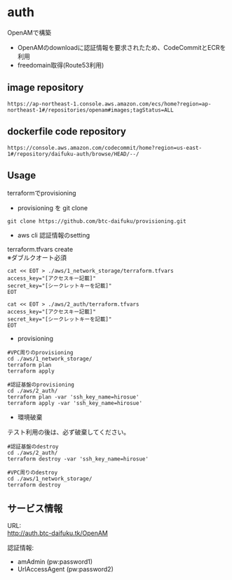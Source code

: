 # auth

OpenAMで構築

+ OpenAMのdownloadに認証情報を要求されたため、CodeCommitとECRを利用
+ freedomain取得(Route53利用)

## image repository

```
https://ap-northeast-1.console.aws.amazon.com/ecs/home?region=ap-northeast-1#/repositories/openam#images;tagStatus=ALL
```

## dockerfile code repository

```
https://console.aws.amazon.com/codecommit/home?region=us-east-1#/repository/daifuku-auth/browse/HEAD/--/
```

## Usage

terraformでprovisioning

+ provisioning を git clone

```
git clone https://github.com/btc-daifuku/provisioning.git
```

+ aws cli 認証情報のsetting

terraform.tfvars create<br>
※ダブルクオート必須

```
cat << EOT > ./aws/1_network_storage/terraform.tfvars
access_key="[アクセスキー記載]"
secret_key="[シークレットキーを記載]"
EOT
```

```
cat << EOT > ./aws/2_auth/terraform.tfvars
access_key="[アクセスキー記載]"
secret_key="[シークレットキーを記載]"
EOT
```

+ provisioning

```
#VPC周りのprovisioning
cd ./aws/1_network_storage/
terraform plan
terraform apply

#認証基盤のprovisioning
cd ./aws/2_auth/
terraform plan -var 'ssh_key_name=hirosue'
terraform apply -var 'ssh_key_name=hirosue'

```

+ 環境破棄

テスト利用の後は、必ず破棄してください。

```
#認証基盤のdestroy
cd ./aws/2_auth/
terraform destroy -var 'ssh_key_name=hirosue'

#VPC周りのdestroy
cd ./aws/1_network_storage/
terraform destroy
```

## サービス情報

URL:<br>
http://auth.btc-daifuku.tk/OpenAM


認証情報:
+ amAdmin (pw:password1)
+ UrlAccessAgent (pw:password2)
